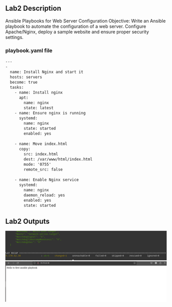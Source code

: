 ## Lab2 Description 

Ansible Playbooks for Web Server Configuration Objective: Write an Ansible playbook to automate the configuration of a web server. Configure Apache/Nginx, deploy a sample website and ensure proper security settings.

### playbook.yaml file
```
---
- 
  name: Install Nginx and start it
  hosts: servers
  become: true
  tasks:
    - name: Install nginx
      apt:
        name: nginx
        state: latest 
    - name: Ensure nginx is running
      systemd:
        name: nginx
        state: started
        enabled: yes

    - name: Move index.html
      copy: 
        src: index.html
        dest: /var/www/html/index.html
        mode: '0755'
        remote_src: false

    - name: Enable Nginx service
      systemd:
        name: nginx
        daemon_reload: yes
        enabled: yes
        state: started

```

## Lab2 Outputs

![](https://github.com/AliKhamed/ivolve_labs/blob/main/Ansible/screenshots/lab2.png)
![](https://github.com/AliKhamed/ivolve_labs/blob/main/Ansible/screenshots/lab2.2.png)



